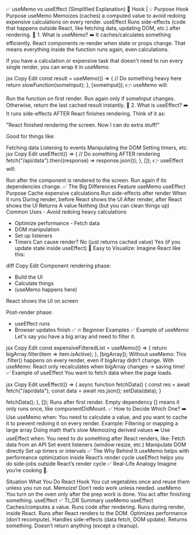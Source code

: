 ✅ useMemo vs useEffect (Simplified Explanation)
🔨 Hook | 💡 Purpose
Hook	Purpose
useMemo	Memoizes (caches) a computed value to avoid redoing expensive calculations on every render.
useEffect	Runs side-effects (code that happens outside React, like fetching data, updating DOM, etc.) after rendering.
🎯 1. What is useMemo?
➡️ It caches/calculates something efficiently.
React components re-render when state or props change.
That means everything inside the function runs again, even calculations.

If you have a calculation or expensive task that doesn't need to run every single render, you can wrap it in useMemo.

jsx
Copy
Edit
const result = useMemo(() => {
  // Do something heavy here
  return slowFunction(someInput);
}, [someInput]);
👉 useMemo will:

Run the function on first render.
Run again only if someInput changes.
Otherwise, return the last cached result instantly.
🎯 2. What is useEffect?
➡️ It runs side-effects AFTER React finishes rendering.
Think of it as:

"React finished rendering the screen. Now I can do extra stuff!"

Good for things like:

Fetching data
Listening to events
Manipulating the DOM
Setting timers, etc.
jsx
Copy
Edit
useEffect(() => {
  // Do something AFTER rendering
  fetch("/api/data").then((response) => response.json());
}, []);
👉 useEffect will:

Run after the component is rendered to the screen.
Run again if its dependencies change.
✅ The Big Differences
Feature	useMemo	useEffect
Purpose	Cache expensive calculations	Run side-effects after render
When it runs	During render, before React shows the UI	After render, after React shows the UI
Returns	A value	Nothing (but you can clean things up)
Common Uses	- Avoid redoing heavy calculations
- Optimize performance	- Fetch data
- DOM manipulation
- Set up listeners
- Timers
Can cause render?	No (just returns cached value)	Yes (if you update state inside useEffect)
🎨 Easy to Visualize:
Imagine React like this:

diff
Copy
Edit
Component rendering phase:
- Build the UI
- Calculate things
- (useMemo happens here)

React shows the UI on screen

Post-render phase:
- useEffect runs
- Browser updates finish
✅ 🔥 Beginner Examples
✅ Example of useMemo
Let's say you have a big array and need to filter it.

jsx
Copy
Edit
const expensiveFilteredList = useMemo(() => {
  return bigArray.filter(item => item.isActive);
}, [bigArray]);
Without useMemo:
This .filter() happens on every render, even if bigArray didn’t change.
With useMemo:
React only recalculates when bigArray changes → saving time!
✅ Example of useEffect
You want to fetch data when the page loads.

jsx
Copy
Edit
useEffect(() => {
  async function fetchData() {
    const res = await fetch("/api/data");
    const data = await res.json();
    setData(data);
  }

  fetchData();
}, []);
Runs after first render.
Empty dependency [] means it only runs once, like componentDidMount.
✅ How to Decide Which One?
➡️ Use useMemo when:
You need to calculate a value, and you want to cache it to prevent redoing it on every render.
Example:
Filtering or mapping a large array
Doing math that’s slow
Memoizing derived values
➡️ Use useEffect when:
You need to do something after React renders, like:
Fetch data from an API
Set event listeners (window resize, etc.)
Manipulate DOM directly
Set up timers or intervals
✅ The Why Behind It
useMemo helps with performance optimization inside React’s render cycle
useEffect helps you do side-jobs outside React’s render cycle
✅ Real-Life Analogy
Imagine you’re cooking 🍳.

Situation	What You Do	React Hook
You cut vegetables once and reuse them unless you run out.	Memoize! Don’t redo work unless needed.	useMemo
You turn on the oven only after the prep work is done.	You act after finishing something.	useEffect
✅ TL;DR Summary
useMemo	useEffect
Caches/computes a value.	Runs code after rendering.
Runs during render, inside React.	Runs after React renders to the DOM.
Optimizes performance (don’t recompute).	Handles side-effects (data fetch, DOM update).
Returns something.	Doesn’t return anything (except a cleanup).

